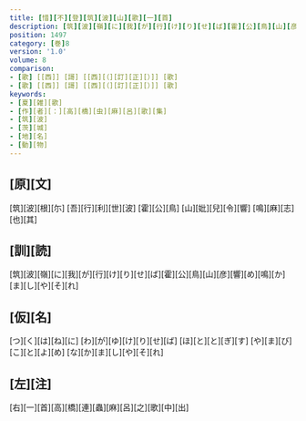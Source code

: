 ```yaml
---
title: [惜][不][登][筑][波][山][歌][一][首]
description: [筑][波][嶺][に][我][が][行][け][り][せ][ば][霍][公][鳥][山][彦][響][め][鳴][か][ま][し][や][そ][れ]
position: 1497
category: [巻]8
version: '1.0'
volume: 8
comparison:
- [歌] [[西]] [謌] [[西][（][訂][正][）]] [歌]
- [歌] [[西]] [謌] [[西][（][訂][正][）]] [歌]
keywords:
- [夏][雑][歌]
- [作][者][：][高][橋][虫][麻][呂][歌][集]
- [筑][波]
- [茨][城]
- [地][名]
- [動][物]
---
```


## [原][文]

[筑][波][根][尓] [吾][行][利][世][波] [霍][公][鳥] [山][妣][兒][令][響] [鳴][麻][志][也][其]

## [訓][読]

[筑][波][嶺][に][我][が][行][け][り][せ][ば][霍][公][鳥][山][彦][響][め][鳴][か][ま][し][や][そ][れ]

## [仮][名]

[つ][く][は][ね][に] [わ][が][ゆ][け][り][せ][ば] [ほ][と][と][ぎ][す] [や][ま][び][こ][と][よ][め] [な][か][ま][し][や][そ][れ]

## [左][注]

[右][一][首][高][橋][連][蟲][麻][呂][之][歌][中][出]
